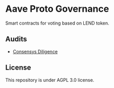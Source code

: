 # Aave Proto Governance
Smart contracts for voting based on LEND token.

## Audits
- [Consensys Diligence](https://diligence.consensys.net/audits/2020/08/aave-governance-dao/)

## License
This repository is under AGPL 3.0 license.